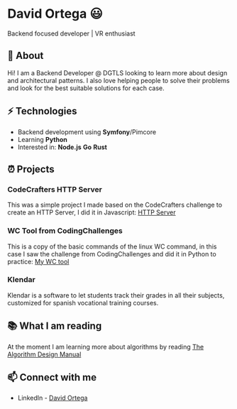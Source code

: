 # David Ortega 😃
Backend focused developer | VR enthusiast

## 🧐 About
Hi! I am a Backend Developer @ DGTLS looking to learn more about design and architectural patterns. I also love helping people to solve their problems and look for the best suitable solutions for each case.

## ⚡ Technologies
- Backend development using **Symfony**/Pimcore
- Learning **Python**
- Interested in: **Node.js** **Go** **Rust**

## ⏰ Projects
### CodeCrafters HTTP Server
This was a simple project I made based on the CodeCrafters challenge to create an HTTP Server, I did it in Javascript: [HTTP Server](https://github.com/DavidOrtegaFarrerons/js-toy-codecrafters-http-server)

### WC Tool from CodingChallenges ###
This is a copy of the basic commands of the linux WC command, in this case I saw the challenge from CodingChallenges and did it in Python to practice: [My WC tool](https://github.com/DavidOrtegaFarrerons/wc-tool-cc)

### Klendar
Klendar is a software to let students track their grades in all their subjects, customized for spanish vocational training courses.

## 📚 What I am reading
At the moment I am learning more about algorithms by reading [The Algorithm Design Manual](https://www.amazon.es/Algorithm-Design-Manual-Steven-Skiena/dp/1848000693)

## 📫 Connect with me
- LinkedIn - [David Ortega](https://www.linkedin.com/in/david-ortega-farrerons/)
